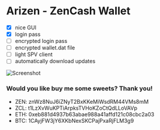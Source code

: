 # Arizen - ZenCash Wallet
- [x] nice GUI
- [x] login pass
- [ ] encrypted login pass
- [ ] encrypted wallet.dat file
- [ ] light SPV client
- [ ] automatically download updates

![Screenshot](https://i.imgur.com/Cc14AP2.png)

### **Would you like buy me some sweets? Thank you!**
- ZEN: znWz8NuJ6iZNyT2BxKKeMiWsdRM44VMs8mM
- ZCL: t1LzXvWuKPTiArpksTVHoKZoCtQdLLoVAVp
- ETH: 0xeb881d4937b63abae988a41affd121c08cbc2a03
- BTC: 1CAyjFW3jY6XKbNexSKCPajPxaRjFLM3g9
